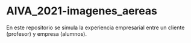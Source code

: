# AIVA_2021-imagenes_aereas
En este repositorio se simula la experiencia empresarial entre un cliente (profesor) y empresa (alumnos).
